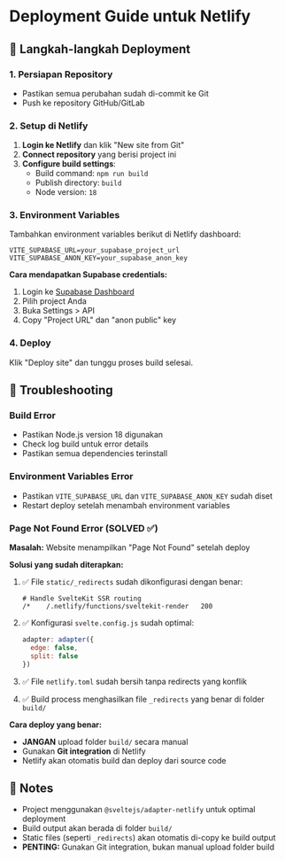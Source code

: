 # Deployment Guide untuk Netlify

## 🚀 Langkah-langkah Deployment

### 1. Persiapan Repository
- Pastikan semua perubahan sudah di-commit ke Git
- Push ke repository GitHub/GitLab

### 2. Setup di Netlify

1. **Login ke Netlify** dan klik "New site from Git"
2. **Connect repository** yang berisi project ini
3. **Configure build settings**:
   - Build command: `npm run build`
   - Publish directory: `build`
   - Node version: `18`

### 3. Environment Variables

Tambahkan environment variables berikut di Netlify dashboard:

```
VITE_SUPABASE_URL=your_supabase_project_url
VITE_SUPABASE_ANON_KEY=your_supabase_anon_key
```

**Cara mendapatkan Supabase credentials:**
1. Login ke [Supabase Dashboard](https://supabase.com/dashboard)
2. Pilih project Anda
3. Buka Settings > API
4. Copy "Project URL" dan "anon public" key

### 4. Deploy

Klik "Deploy site" dan tunggu proses build selesai.

## 🔧 Troubleshooting

### Build Error
- Pastikan Node.js version 18 digunakan
- Check log build untuk error details
- Pastikan semua dependencies terinstall

### Environment Variables Error
- Pastikan `VITE_SUPABASE_URL` dan `VITE_SUPABASE_ANON_KEY` sudah diset
- Restart deploy setelah menambah environment variables

### Page Not Found Error (SOLVED ✅)
**Masalah:** Website menampilkan "Page Not Found" setelah deploy

**Solusi yang sudah diterapkan:**
1. ✅ File `static/_redirects` sudah dikonfigurasi dengan benar:
   ```
   # Handle SvelteKit SSR routing
   /*    /.netlify/functions/sveltekit-render   200
   ```

2. ✅ Konfigurasi `svelte.config.js` sudah optimal:
   ```javascript
   adapter: adapter({
     edge: false,
     split: false
   })
   ```

3. ✅ File `netlify.toml` sudah bersih tanpa redirects yang konflik

4. ✅ Build process menghasilkan file `_redirects` yang benar di folder `build/`

**Cara deploy yang benar:**
- **JANGAN** upload folder `build/` secara manual
- Gunakan **Git integration** di Netlify
- Netlify akan otomatis build dan deploy dari source code

## 📝 Notes

- Project menggunakan `@sveltejs/adapter-netlify` untuk optimal deployment
- Build output akan berada di folder `build/`
- Static files (seperti `_redirects`) akan otomatis di-copy ke build output
- **PENTING:** Gunakan Git integration, bukan manual upload folder build
